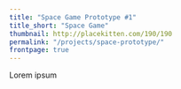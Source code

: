 ```yaml
---
title: "Space Game Prototype #1"
title_short: "Space Game"
thumbnail: http://placekitten.com/190/190
permalink: "/projects/space-prototype/"
frontpage: true
---
```


Lorem ipsum